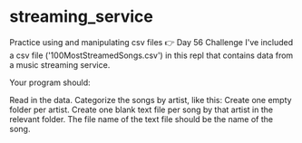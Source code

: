 # streaming_service
Practice using and manipulating csv files
👉 Day 56 Challenge
I've included a csv file ('100MostStreamedSongs.csv') in this repl that contains data from a music streaming service.

Your program should:

Read in the data.
Categorize the songs by artist, like this:
Create one empty folder per artist.
Create one blank text file per song by that artist in the relevant folder. The file name of the text file should be the name of the song.